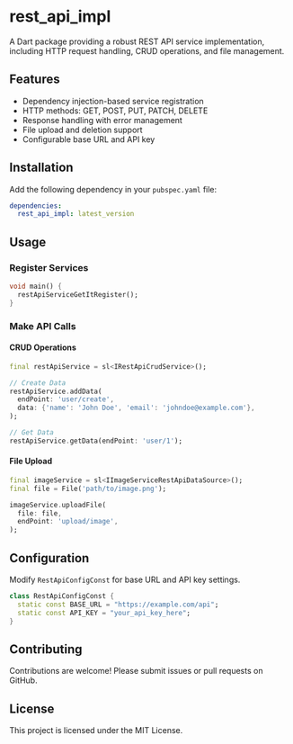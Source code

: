 # rest_api_impl

A Dart package providing a robust REST API service implementation, including HTTP request handling, CRUD operations, and file management.

## Features
- Dependency injection-based service registration
- HTTP methods: GET, POST, PUT, PATCH, DELETE
- Response handling with error management
- File upload and deletion support
- Configurable base URL and API key

## Installation
Add the following dependency in your `pubspec.yaml` file:

```yaml
dependencies:
  rest_api_impl: latest_version
```

## Usage
### Register Services
```dart
void main() {
  restApiServiceGetItRegister();
}
```

### Make API Calls
#### CRUD Operations
```dart
final restApiService = sl<IRestApiCrudService>();

// Create Data
restApiService.addData(
  endPoint: 'user/create',
  data: {'name': 'John Doe', 'email': 'johndoe@example.com'},
);

// Get Data
restApiService.getData(endPoint: 'user/1');
```

#### File Upload
```dart
final imageService = sl<IImageServiceRestApiDataSource>();
final file = File('path/to/image.png');

imageService.uploadFile(
  file: file,
  endPoint: 'upload/image',
);
```

## Configuration
Modify `RestApiConfigConst` for base URL and API key settings.
```dart
class RestApiConfigConst {
  static const BASE_URL = "https://example.com/api";
  static const API_KEY = "your_api_key_here";
}
```

## Contributing
Contributions are welcome! Please submit issues or pull requests on GitHub.

## License
This project is licensed under the MIT License.
